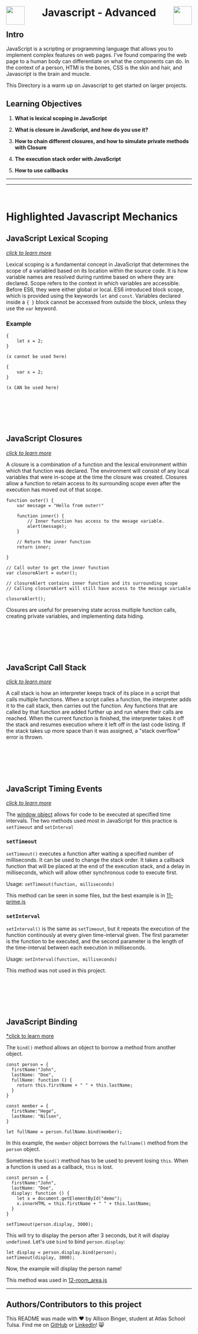  <h1 align="center">
  <img src="https://static.vecteezy.com/system/resources/previews/027/127/463/original/javascript-logo-javascript-icon-transparent-free-png.png" align="left" width="50">
    Javascript - Advanced
  <img src="https://static.vecteezy.com/system/resources/previews/027/127/463/original/javascript-logo-javascript-icon-transparent-free-png.png" align="right" width="50"></h1>


## Intro
JavaScript is a scripting or programming language that allows you to implement complex features on web pages. I've found comparing the web page to a human body can differentiate on what the components can do. In the context of a person, HTMl is the bones, CSS is the skin and hair, and Javascript is the brain and muscle.

This Directory is a warm up on Javascript to get started on larger projects. 


## Learning Objectives

1. **What is lexical scoping in JavaScript**

2. **What is closure in JavaScript, and how do you use it?**

3. **How to chain different closures, and how to simulate private methods with Closure**

4. **The execution stack order with JavaScript**
   
5. **How to use callbacks**

---
---
&nbsp;
&nbsp;

# Highlighted Javascript Mechanics

## JavaScript Lexical Scoping
[*click to learn more*](https://www.w3schools.com/js/js_scope.asp)

Lexical scoping is a fundamental concept in JavaScript that determines the scope of a variabled based on its location within the source code. It is how variable names are resolved during runtime based on where they are declared. Scope refers to the context in which variables are accessible. Before ES6, they were either global or local. ES6 introduced block scope, which is provided using the keywords `let` and `const`. Variables declared inside a `{ }` block cannot be accessed from outside the block, unless they use the `var` keyword. 

### Example
```
{
	let x = 2;
}

(x cannot be used here)
```
```
{
	var x = 2;
}

(x CAN be used here)
```

&nbsp;
---
&nbsp;
## JavaScript Closures
[*click to learn more*](https://www.w3schools.com/js/js_function_closures.asp)

A closure is a combination of a function and the lexical environment within which that function was declared. The environment will consist of any local variables that were in-scope at the time the closure was created. Closures allow a function to retain access to its surrounding scope even after the execution has moved out of that scope. 

```
function outer() {
	var message = "Hello from outer!"

	function inner() {
		// Inner function has access to the mesage variable.
		alert(message); 
	}

	// Return the inner function
	return inner;

}

// Call outer to get the inner function
var closureAlert = outer();

// closureAlert contains inner function and its surrounding scope
// Calling closureAlert will still have access to the message variable

closureAlert();

```

Closures are useful for preserving state across multiple function calls, creating private variables, and implementing data hiding.

&nbsp;
---
&nbsp;

## JavaScript Call Stack
[*click to learn more*](https://developer.mozilla.org/en-US/docs/Glossary/Call_stack)

A call stack is how an interpreter keeps track of its place in a script that calls multiple functions. When a script calles a function, the interpreter adds it to the call stack, then carries out the function. Any functions that are called by that function are added further up and run where their calls are reached. When the current function is finished, the interpreter takes it off the stack and resumes execution where it left off in the last code listing. If the stack takes up more space than it was assigned, a "stack overflow" error is thrown. 

&nbsp;
---
&nbsp;

## JavaScript Timing Events
[*click to learn more*](https://www.w3schools.com/js/js_timing.asp)

The [window object](https://www.w3schools.com/js/js_window.asp) allows for code to be executed at specified time intervals. The two methods used most in JavaScript for this practice is `setTimeout` and `setInterval`

### `setTimeout`

`setTimeout()` executes a function after waiting a specified number of milliseconds. It can be used to change the stack order. It takes a callback function that will be placed at the end of the execution stack, and a delay in milliseconds, which will allow other synchronous code to execute first. 

Usage: `setTimeout(function, milliseconds)`

This method can be seen in some files, but the best example is in [11-prime.js](/Javascript_advanced/11-prime.js)

### `setInterval`

`setInterval()` is the same as `setTimeout`, but it repeats the execution of the function continously at every given time-interval given. The first parameter is the function to be executed, and the second parameter is the length of the time-interval between each execution in milliseconds. 

Usage: `setInterval(function, milliseconds)`

This method was not used in this project.

&nbsp;
---
&nbsp;

## JavaScript Binding
[*click to learn more](https://www.w3schools.com/js/js_function_bind.asp)

The `bind()` method allows an object to borrow a method from another object.
```
const person = {
  firstName:"John",
  lastName: "Doe",
  fullName: function () {
    return this.firstName + " " + this.lastName;
  }
}

const member = {
  firstName:"Hege",
  lastName: "Nilsen",
}

let fullName = person.fullName.bind(member);
```
In this example, the `member` object borrows the `fullname()` method from the `person` object.

Sometimes the `bind()` method has to be used to prevent losing `this`. When a function is used as a callback, `this` is lost. 
```
const person = {
  firstName:"John",
  lastName: "Doe",
  display: function () {
    let x = document.getElementById("demo");
    x.innerHTML = this.firstName + " " + this.lastName;
  }
}

setTimeout(person.display, 3000);
```
This will try to display the person after 3 seconds, but it will display `undefined`. Let's use `bind` to bind `person.display`:

```
let display = person.display.bind(person);
setTimeout(display, 3000);
```
Now, the example will display the person name! 

This method was used in [12-room_area.js](/Javascript_advanced/12-room_area.js)

---

## Authors/Contributors to this project
This README was made with :heart: by Allison Binger, student at Atlas School Tulsa. Find me on [GitHub](https://github.com/allisonabinger) or [LinkedIn](https://linkedin.com/in/allisonbinger)! :smile_cat:
